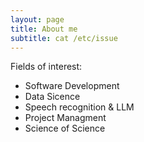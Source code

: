 ```yaml
---
layout: page
title: About me
subtitle: cat /etc/issue
---
```


Fields of interest: 
- Software Development
- Data Sicence
- Speech recognition & LLM
- Project Managment 
- Science of Science
